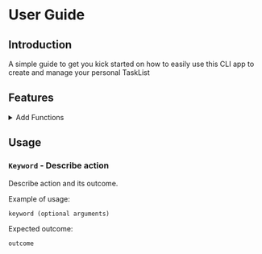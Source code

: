 # User Guide

## Introduction
A simple guide to get you kick started on how to easily use this CLI app to create and manage your personal TaskList
## Features 

<details>
    <summary>
        Add Functions
    </summary>
    Here are the commands to add different types of tasks into your tasklist
    <br>
    <br>
        <details>
             <summary>Add todo</summary>
             <br>
             Type "todo" followed by a space and then type in the 'todo' you wish to add into your list
        </details>
        <details>
            <summary>Add deadline</summary>
            <br>
            Type "deadline /by" followed by a space and then type the description of deadline in
            <br>
            Input date via 'YYYY-MM-DD' format and time in 'HH:MM' format if you wish to add date and time
        </details>
        <details>
            <summary>Add event</summary>
            <br>
            Type "event /at" followed by a space and then type in the 'todo' you wish to add into your list
            <br>
            Input date via 'YYYY-MM-DD' format and time in 'HH:MM' format if you wish to add date and time
        </details>
</details>

## Usage

### `Keyword` - Describe action

Describe action and its outcome.

Example of usage: 

`keyword (optional arguments)`

Expected outcome:

`outcome`
